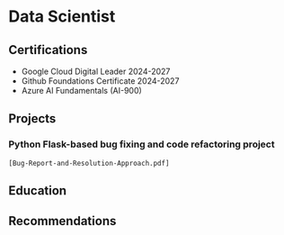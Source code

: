 # Data Scientist

## Certifications
- Google Cloud Digital Leader 2024-2027
- Github Foundations Certificate 2024-2027
- Azure AI Fundamentals (AI-900)

## Projects

### Python Flask-based bug fixing and code refactoring project
`[Bug-Report-and-Resolution-Approach.pdf]`


## Education



## Recommendations
